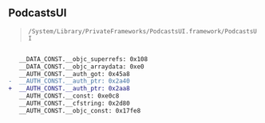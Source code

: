## PodcastsUI

> `/System/Library/PrivateFrameworks/PodcastsUI.framework/PodcastsUI`

```diff

   __DATA_CONST.__objc_superrefs: 0x108
   __DATA_CONST.__objc_arraydata: 0xe0
   __AUTH_CONST.__auth_got: 0x45a8
-  __AUTH_CONST.__auth_ptr: 0x2a40
+  __AUTH_CONST.__auth_ptr: 0x2aa8
   __AUTH_CONST.__const: 0xe0c8
   __AUTH_CONST.__cfstring: 0x2d80
   __AUTH_CONST.__objc_const: 0x17fe8

```
